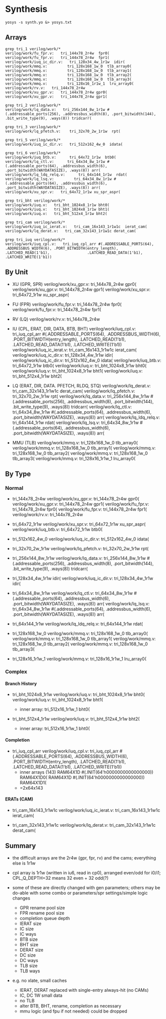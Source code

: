 # Synthesis

```
yosys -s synth.yo &> yosys.txt
```

## Arrays

```
grep tri_1 verilog/work/*
verilog/work/fu_fpr.v:   tri_144x78_2r4w  fpr0(
verilog/work/fu_fpr.v:   tri_144x78_2r4w  fpr1(
verilog/work/iuq_ic_dir.v:   tri_128x34_4w_1r1w  idir(
verilog/work/mmq.v:         tri_128x168_1w_0  tlb_array0(
verilog/work/mmq.v:         tri_128x168_1w_0  tlb_array1(
verilog/work/mmq.v:         tri_128x168_1w_0  tlb_array2(
verilog/work/mmq.v:         tri_128x168_1w_0  tlb_array3(
verilog/work/mmq.v:         tri_128x16_1r1w_1  lru_array0(
verilog/work/rv.v:   tri_144x78_2r4w
verilog/work/xu_gpr.v:   tri_144x78_2r4w gpr0(
verilog/work/xu_gpr.v:   tri_144x78_2r4w gpr1(

grep tri_2 verilog/work/*
verilog/work/lq_data.v:   tri_256x144_8w_1r1w #(.addressable_ports(256), .addressbus_width(8), .port_bitwidth(144), .bit_write_type(9), .ways(8)) tridcarr(

grep tri_3 verilog/work/*
verilog/work/lq_pfetch.v:    tri_32x70_2w_1r1w  rpt(

grep tri_5 verilog/work/*
verilog/work/iuq_ic_dir.v:   tri_512x162_4w_0  idata(

grep tri_6 verilog/work/*
verilog/work/iuq_btb.v:      tri_64x72_1r1w  btb0(
verilog/work/lq_ctl.v:      tri_64x34_8w_1r1w #(.addressable_ports(64), .addressbus_width(6), .port_bitwidth(WAYDATASIZE), .ways(8)) arr(
verilog/work/lq_ldq_relq.v:      tri_64x144_1r1w  rdat(
verilog/work/lq_lsq.v:         tri_64x34_8w_1r1w #(.addressable_ports(64), .addressbus_width(6), .port_bitwidth(WAYDATASIZE), .ways(8)) arr(
verilog/work/xu_spr.v:   tri_64x72_1r1w xu_spr_aspr(

grep tri_bht verilog/work/*
verilog/work/iuq.v:   tri_bht_1024x8_1r1w bht0(
verilog/work/iuq.v:   tri_bht_1024x8_1r1w bht1(
verilog/work/iuq.v:   tri_bht_512x4_1r1w bht2(

grep tri_cam verilog/work/*
verilog/work/iuq_ic_ierat.v:   tri_cam_16x143_1r1w1c  ierat_cam(
verilog/work/lq_derat.v:   tri_cam_32x143_1r1w1c derat_cam(

grep tri_iuq verilog/work/*
verilog/work/iuq_cpl.v:   tri_iuq_cpl_arr #(.ADDRESSABLE_PORTS(64), .ADDRESSBUS_WIDTH(6), .PORT_BITWIDTH(entry_length), .LATCHED_READ(1'b1),                 .LATCHED_READ_DATA(1'b1), .LATCHED_WRITE(1'b1))
```

## By Unit

* XU (GPR, SPR)
verilog/work/xu_gpr.v:   tri_144x78_2r4w gpr0(
verilog/work/xu_gpr.v:   tri_144x78_2r4w gpr1(
verilog/work/xu_spr.v:   tri_64x72_1r1w xu_spr_aspr(

* FU (FPR)
verilog/work/fu_fpr.v:   tri_144x78_2r4w  fpr0(
verilog/work/fu_fpr.v:   tri_144x78_2r4w  fpr1(

* RV (LQ)
verilog/work/rv.v:   tri_144x78_2r4w

* IU (CPL, ERAT, DIR, DATA, BTB, BHT)
verilog/work/iuq_cpl.v:   tri_iuq_cpl_arr #(.ADDRESSABLE_PORTS(64), .ADDRESSBUS_WIDTH(6), .PORT_BITWIDTH(entry_length), .LATCHED_READ(1'b1),                 .LATCHED_READ_DATA(1'b1), .LATCHED_WRITE(1'b1))
verilog/work/iuq_ic_ierat.v:   tri_cam_16x143_1r1w1c  ierat_cam(
verilog/work/iuq_ic_dir.v:   tri_128x34_4w_1r1w  idir(
verilog/work/iuq_ic_dir.v:   tri_512x162_4w_0  idata(
verilog/work/iuq_btb.v:      tri_64x72_1r1w  btb0(
verilog/work/iuq.v:   tri_bht_1024x8_1r1w bht0(
verilog/work/iuq.v:   tri_bht_1024x8_1r1w bht1(
verilog/work/iuq.v:   tri_bht_512x4_1r1w bht2(

* LQ (ERAT, DIR, DATA. PFETCH, RLDQ, STQ)
verilog/work/lq_derat.v:   tri_cam_32x143_1r1w1c derat_cam(
verilog/work/lq_pfetch.v:    tri_32x70_2w_1r1w  rpt(
verilog/work/lq_data.v:   tri_256x144_8w_1r1w #(.addressable_ports(256), .addressbus_width(8), .port_bitwidth(144), .bit_write_type(9), .ways(8)) tridcarr(
verilog/work/lq_ctl.v:      tri_64x34_8w_1r1w #(.addressable_ports(64), .addressbus_width(6), .port_bitwidth(WAYDATASIZE), .ways(8)) arr(
verilog/work/lq_ldq_relq.v:      tri_64x144_1r1w  rdat(
verilog/work/lq_lsq.v:         tri_64x34_8w_1r1w #(.addressable_ports(64), .addressbus_width(6), .port_bitwidth(WAYDATASIZE), .ways(8)) arr(

* MMU (TLB)
verilog/work/mmq.v:         tri_128x168_1w_0  tlb_array0(
verilog/work/mmq.v:         tri_128x168_1w_0  tlb_array1(
verilog/work/mmq.v:         tri_128x168_1w_0  tlb_array2(
verilog/work/mmq.v:         tri_128x168_1w_0  tlb_array3(
verilog/work/mmq.v:         tri_128x16_1r1w_1  lru_array0(

## By Type

### Normal

* tri_144x78_2r4w
verilog/work/xu_gpr.v:   tri_144x78_2r4w gpr0(
verilog/work/xu_gpr.v:   tri_144x78_2r4w gpr1(
verilog/work/fu_fpr.v:   tri_144x78_2r4w  fpr0(
verilog/work/fu_fpr.v:   tri_144x78_2r4w  fpr1(
verilog/work/rv.v:   tri_144x78_2r4w

* tri_64x72_1r1w
verilog/work/xu_spr.v:   tri_64x72_1r1w xu_spr_aspr(
verilog/work/iuq_btb.v:      tri_64x72_1r1w  btb0(

* tri_512x162_4w_0
verilog/work/iuq_ic_dir.v:   tri_512x162_4w_0  idata(

* tri_32x70_2w_1r1w
verilog/work/lq_pfetch.v:    tri_32x70_2w_1r1w  rpt(

* tri_256x144_8w_1r1w
verilog/work/lq_data.v:   tri_256x144_8w_1r1w #(.addressable_ports(256), .addressbus_width(8), .port_bitwidth(144), .bit_write_type(9), .ways(8)) tridcarr(

* tri_128x34_4w_1r1w  idir(
verilog/work/iuq_ic_dir.v:   tri_128x34_4w_1r1w  idir(

* tri_64x34_8w_1r1w
verilog/work/lq_ctl.v:      tri_64x34_8w_1r1w #(.addressable_ports(64), .addressbus_width(6), .port_bitwidth(WAYDATASIZE), .ways(8)) arr(
verilog/work/lq_lsq.v:         tri_64x34_8w_1r1w #(.addressable_ports(64), .addressbus_width(6), .port_bitwidth(WAYDATASIZE), .ways(8)) arr(

* tri_64x144_1r1w
verilog/work/lq_ldq_relq.v:      tri_64x144_1r1w  rdat(

* tri_128x168_1w_0
verilog/work/mmq.v:         tri_128x168_1w_0  tlb_array0(
verilog/work/mmq.v:         tri_128x168_1w_0  tlb_array1(
verilog/work/mmq.v:         tri_128x168_1w_0  tlb_array2(
verilog/work/mmq.v:         tri_128x168_1w_0  tlb_array3(

* tri_128x16_1r1w_1
verilog/work/mmq.v:         tri_128x16_1r1w_1  lru_array0(

### Complex

#### Branch History

* tri_bht_1024x8_1r1w
verilog/work/iuq.v:   tri_bht_1024x8_1r1w bht0(
verilog/work/iuq.v:   tri_bht_1024x8_1r1w bht1(
   * inner array:
   tri_512x16_1r1w_1  bht0(


* tri_bht_512x4_1r1w
verilog/work/iuq.v:   tri_bht_512x4_1r1w bht2(
   * inner array:
   tri_512x16_1r1w_1  bht0(


#### Completion

* tri_iuq_cpl_arr
verilog/work/iuq_cpl.v:   tri_iuq_cpl_arr #(.ADDRESSABLE_PORTS(64), .ADDRESSBUS_WIDTH(6), .PORT_BITWIDTH(entry_length), .LATCHED_READ(1'b1),                 .LATCHED_READ_DATA(1'b1), .LATCHED_WRITE(1'b1))
   * inner arrays (143)
   RAM64X1D #(.INIT(64'h0000000000000000)) RAM64X1D0(
   RAM64X1D #(.INIT(64'h0000000000000000)) RAM64X1D1(
   * =2x64x143

#### ERATs (CAM)

* tri_cam_16x143_1r1w1c
verilog/work/iuq_ic_ierat.v:   tri_cam_16x143_1r1w1c  ierat_cam(

* tri_cam_32x143_1r1w1c
verilog/work/lq_derat.v:   tri_cam_32x143_1r1w1c derat_cam(


## Summary

* the difficult arrays are the 2r4w (gpr, fpr, rv) and the cams; everything else is 1r1w

* cpl array is 1r1w (written in iu6, read in cp0), arranged even/odd for i0/i1; CPL_Q_DEPTH=32 means 32 even + 32 odd(?)

* some of these are directly changed with gen parameters; others may be do-able with some combo or parameters/spr settings/simple logic changes

   * GPR rename pool size
   * FPR rename pool size
   * completion queue depth
   * IERAT size
   * IC size
   * IC ways
   * BTB size
   * BHT size
   * DERAT size
   * DC size
   * DC ways
   * TLB size
   * TLB ways

* e.g. no xlate, small caches

   * IERAT, DERAT replaced with single-entry always-hit (no CAMs)
   * IC, DC 1W small data
   * no TLB
   * alter BTB, BHT, rename, completion as necessary
   * mmu logic (and fpu if not needed) could be dropped
